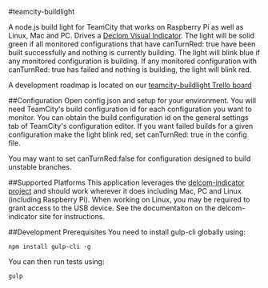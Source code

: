 #teamcity-buildlight

A node.js build light for TeamCity that works on Raspberry Pi as well as Linux, Mac and PC.  Drives a
[Declom Visual Indicator](http://www.delcomproducts.com/products_usblmp.asp).  The light will be solid
green if all monitored configurations that have canTurnRed: true have been built successfully and nothing is currently
building.  The light will blink blue if any monitored configuration is building.  If any monitored configuration with
canTurnRed: true has failed and nothing is building, the light will blink red.

A development roadmap is located on our [teamcity-buildlight Trello board](https://trello.com/b/UlUeTCM2/teamcity-buildlight)

##Configuration
Open config.json and setup for your environment.  You will need TeamCity's build configuration id for each configuration
you want to monitor.  You can obtain the build configuration id on the general settings tab of TeamCity's configuration
editor.  If you want failed builds for a given configuration make the light blink red, set canTurnRed: true in
the config file.

You may want to set canTurnRed:false for configuration designed to build unstable branches.

##Supported Platforms
This application leverages the [delcom-indicator project](https://github.com/SouthsideSoftware/delcom-indicator) and
should work wherever it does including Mac, PC and Linux (including Raspberry Pi).  When working on Linux, you may
be required to grant access to the USB device.  See the documentaiton on the delcom-indicator site for instructions.

##Development Prerequisites
You need to install gulp-cli globally using:

```shell
npm install gulp-cli -g
```

You can then run tests using:

```shell
gulp
```
